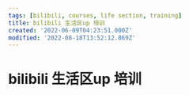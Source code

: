```yaml
---
tags: [bilibili, courses, life section, training]
title: bilibili 生活区up 培训
created: '2022-06-09T04:23:51.000Z'
modified: '2022-08-18T13:52:12.869Z'
---
```


# bilibili 生活区up 培训

